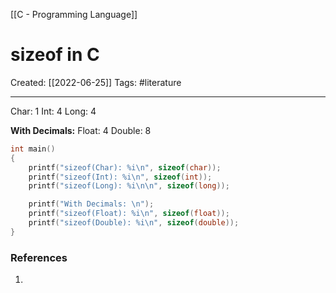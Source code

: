 [[C - Programming Language]]

# sizeof in C
Created:  [[2022-06-25]]
Tags: #literature 

---
Char:         1
Int:            4
Long:        4

**With Decimals:**
Float:        4
Double:     8


```C
int main()
{
    printf("sizeof(Char): %i\n", sizeof(char));
    printf("sizeof(Int): %i\n", sizeof(int));
    printf("sizeof(Long): %i\n\n", sizeof(long));

    printf("With Decimals: \n");
    printf("sizeof(Float): %i\n", sizeof(float));
    printf("sizeof(Double): %i\n", sizeof(double));
}
```












### References
1. 